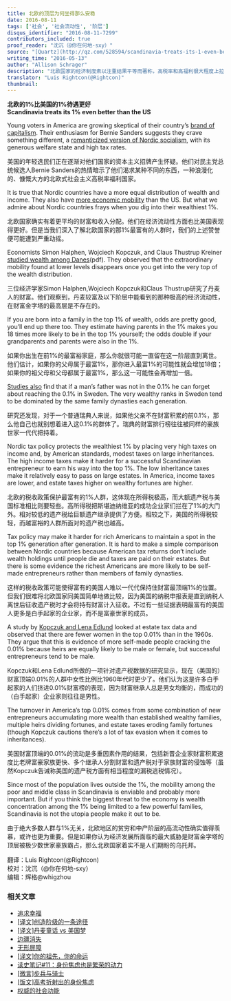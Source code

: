 ```yaml
---
title: 北欧的顶层为何坐得那么安稳
date: 2016-08-11
tags: ['社会', '社会流动性', '阶层']
disqus_identifier: "2016-08-11-7299"
contributors_included: true
proof_reader: "沈沉（@你在何地-sxy）"
source: "[Quartz](http://qz.com/528594/scandinavia-treats-its-1-even-better-than-the-us/)"
writing_time: "2016-05-13"
author: "Allison Schrager"
description: "北欧国家的经济制度素以注重结果平等而著称，高税率和高福利很大程度上拉平了个体间收入差异，因而，若以个人收入与父母收入的相关性衡量，这些社会的阶层流动性也较高，然而有一项研究发现，假如我们将目光集中在社会最顶层，看到的景象便大为不同……"
translator: "Luis Rightcon(@Rightcon)"
thumbnail:
---
```


**北欧的1%比美国的1%待遇更好**  
**Scandinavia treats its 1% even better than the US**

Young voters in America are growing skeptical of their country’s [brand of capitalism](http://iop.harvard.edu/youth-poll/harvard-iop-spring-2016-poll). Their enthusiasm for Bernie Sanders suggests they crave something different, a [romanticized version of Nordic socialism](http://www.berniesandersct.com/what-is-a-democratic-socialist), with its generous welfare state and high tax rates.

美国的年轻选民们正在逐渐对他们国家的资本主义招牌产生怀疑。他们对民主党总统候选人Bernie Sanders的热情暗示了他们渴求某种不同的东西，一种浪漫化的、慷慨大方的北欧式社会主义高税率福利国家。

It is true that Nordic countries have a more equal distribution of wealth and income. They also have [more economic mobility](http://www.oecd.org/centrodemexico/medios/44582910.pdf) than the US. But what we admire about Nordic countries frays when you dig into their wealthiest 1%.

北欧国家确实有着更平均的财富和收入分配。他们在经济流动性方面也比美国表现得更好。但是当我们深入了解北欧国家的那1%最富有的人群时，我们的上述赞誉便可能遭到严重动摇。

Economists Simon Halphen, Wojciech Kopczuk, and Claus Thustrup Kreiner [studied wealth among Danes](http://www.columbia.edu/~wk2110/bin/WealthAcrossGen.pdf)(pdf). They observed that the extraordinary mobility found at lower levels disappears once you get into the very top of the wealth distribution.

三位经济学家Simon Halphen,Wojciech Kopczuk和Claus Thustrup研究了丹麦人的财富。他们观察到，丹麦较富及以下阶层中能看到的那种极高的经济流动性，在财富金字塔的最高层是不存在的。

If you are born into a family in the top 1% of wealth, odds are pretty good, you’ll end up there too. They estimate having parents in the 1% makes you 18 times more likely to be in the top 1% yourself; the odds double if your grandparents and parents were also in the 1%.

如果你出生在前1%的最富裕家庭，那么你就很可能一直留在这一阶层直到离世。他们估计，如果你的父母属于最富1%，那你进入最富1%的可能性就会增加18倍；如果你的祖父母和父母都属于最富1%，那么这一可能性会再增加一倍。

[Studies also](https://www.hhs.se/contentassets/e1e6badde71f442a8799830e641d72fb/2010-intergenerational-top-income-mobility-in-sweden.pdf) find that if a man’s father was not in the 0.1% he can forget about reaching the 0.1% in Sweden. The very wealthy ranks in Sweden tend to be dominated by the same family dynasties each generation.

研究还发现，对于一个普通瑞典人来说，如果他父亲不在财富积累的前0.1%，那么他自己也就别想着进入这0.1%的群体了。瑞典的财富排行榜往往被同样的豪族世家一代代把持着。

Nordic tax policy protects the wealthiest 1% by placing very high taxes on income and, by American standards, modest taxes on large inheritances. The high income taxes make it harder for a successful Scandinavian entrepreneur to earn his way into the top 1%. The low inheritance taxes make it relatively easy to pass on large estates. In America, income taxes are lower, and estate taxes higher on wealthy fortunes are higher.

北欧的税收政策保护最富有的1%人群，这体现在所得税极高，而大额遗产税与美国标准相比则要轻些。高所得税把斯堪迪纳维亚的成功企业家们拦在了1%的大门外。相对较低的遗产税给巨额遗产继承提供了方便。相较之下，美国的所得税较轻，而越富裕的人群所面对的遗产税也越高。

Tax policy may make it harder for rich Americans to maintain a spot in the top 1% generation after generation. It is hard to make a simple comparison between Nordic countries because American tax returns don’t include wealth holdings until people die and taxes are paid on their estates. But there is some evidence the richest Americans are more likely to be self-made entrepreneurs rather than members of family dynasties.

这样的税收政策可能使得富有的美国人难以一代代保持住财富最顶端1%的位置。但我们很难将北欧国家同美国简单地做比较，因为美国的纳税申报表是直到纳税人离世后征收遗产税时才会将持有财富计入征收。不过有一些证据表明最富有的美国人更多是白手起家的企业家，而不是富豪世家的成员。

A study by [Kopczuk and Lena Edlund](http://www.columbia.edu/~wk2110/bin/wow.pdf) looked at estate tax data and observed that there are fewer women in the top 0.01% than in the 1960s. They argue that this is evidence of more self-made people cracking the 0.01% because heirs are equally likely to be male or female, but successful entrepreneurs tend to be male.

Kopczuk和Lena Edlund所做的一项针对遗产税数据的研究显示，现在（美国的）财富顶端0.01%的人群中女性比例比1960年代时更少了。他们认为这是许多白手起家的人们挤进0.01%财富榜的表现，因为财富继承人总是男女均衡的，而成功的（白手起家）企业家则往往是男性。

The turnover in America’s top 0.01% comes from some combination of new entrepreneurs accumulating more wealth than established wealthy families, multiple heirs dividing fortunes, and estate taxes eroding family fortunes (though Kopczuk cautions there’s a lot of tax evasion when it comes to inheritances).

美国财富顶端的0.01%的流动是多重因素作用的结果，包括新晋企业家财富积累速度比老牌富豪家族更快、多个继承人分割财富和遗产税对于家族财富的侵蚀等（虽然Kopczuk告诫称美国的遗产税方面有相当程度的漏税逃税情况）。

Since most of the population lives outside the 1%, the mobility among the poor and middle class in Scandinavia is enviable and probably more important. But if you think the biggest threat to the economy is wealth concentration among the 1% being limited to a few powerful families, Scandinavia is not the utopia people make it out to be.

由于绝大多数人群与1%无关，北欧地区的贫穷和中产阶层的高流动性确实值得羡慕，或许也更为重要。但是如果你认为经济发展所面临的最大威胁是财富金字塔的顶层被极少数世家豪族霸占，那么北欧国家着实不是人们期盼的乌托邦。


翻译：Luis Rightcon(@Rightcon)  
校对：沈沉（@你在何地-sxy）  
编辑：辉格@whigzhou


### 相关文章

* [追求幸福](https://headsalon.org/archives/7257.html "追求幸福")
* [[译文]创造阶级的一条途径](https://headsalon.org/archives/7528.html "[译文]创造阶级的一条途径")
* [[译文]丹麦童话 vs 美国梦](https://headsalon.org/archives/7428.html "[译文]丹麦童话 vs 美国梦")
* [边疆消失](https://headsalon.org/archives/7144.html "边疆消失")
* [无形屏障](https://headsalon.org/archives/7131.html "无形屏障")
* [[译文]你的祖先，你的命运](https://headsalon.org/archives/6852.html "[译文]你的祖先，你的命运")
* [读史笔记#11：身份焦虑也是繁荣的动力](https://headsalon.org/archives/4889.html "读史笔记#11：身份焦虑也是繁荣的动力")
* [[微言]步兵与骑士](https://headsalon.org/archives/4933.html "[微言]步兵与骑士")
* [[饭文]高考折射出的身份焦虑](https://headsalon.org/archives/3532.html "[饭文]高考折射出的身份焦虑")
* [权威的社会功能](https://headsalon.org/archives/7825.html "权威的社会功能")
